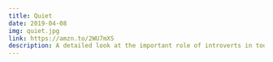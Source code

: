 ```yaml
---
title: Quiet
date: 2019-04-08
img: quiet.jpg
link: https://amzn.to/2WU7mXS
description: A detailed look at the important role of introverts in today's society.
---
```

